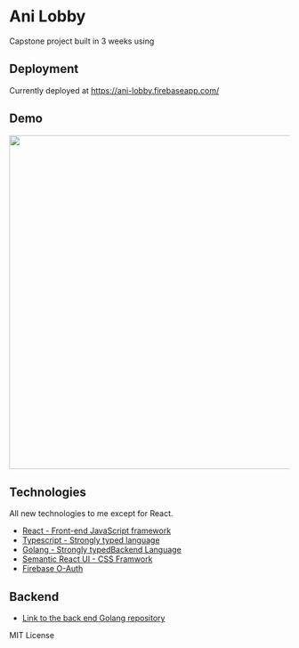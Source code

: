# Ani Lobby

Capstone project built in 3 weeks using 

## Deployment

Currently deployed at https://ani-lobby.firebaseapp.com/

## Demo

<img src="src/assets/ani-lobby.gif" width="600">

## Technologies

All new technologies to me except for React.

- [React - Front-end JavaScript framework](https://reactjs.org/)
- [Typescript - Strongly typed language](typescriptlang.org)
- [Golang - Strongly typedBackend Language](https://golang.org/)
- [Semantic React UI - CSS Framwork](https://react.semantic-ui.com/)
- [Firebase O-Auth](https://firebase.google.com/docs/reference/js/firebase.auth.OAuthCredential)


## Backend

- [Link to the back end Golang repository](https://github.com/rj-ortega/ani-lobby-api)

MIT License
